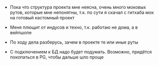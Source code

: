 - Пока что структура проекта мне неясна, очень много моковых рутов, которые мне непонятны, т.к. по сути я скачал с гитхаба мок на готовый кастомный проект
- Меня плющит от индусов и техно, т.к. работаю не дома, а в вейпшопе
- По ходу дела разберусь, зачем в проекте те или иные руты


- С подключением к БД надо будет подумать. Возможно, придётся покопаться в PG, чтобы дальше шло проще